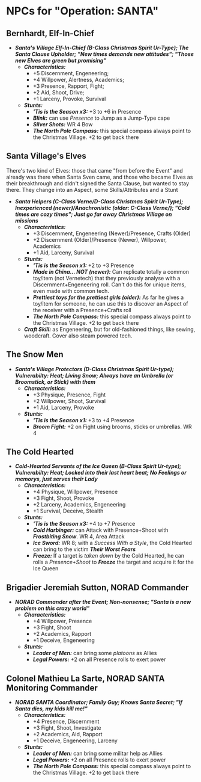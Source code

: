 # NPCs for  "Operation: SANTA"

## Bernhardt, Elf-In-Chief

+ ___Santa's Village Elf-In-Chief (B-Class Christmas Spirit Ur-Type); The Santa Clause Upholder; "New times demands new attitudes"; "Those new Elves are green but promising"___
  + ___Characteristics:___ 
    + +5 Discernment, Engeneering; 
    + +4 Willpower, Alertness, Academics; 
    + +3 Presence, Rapport, Fight; 
    + +2 Aid, Shoot, Drive; 
    + +1 Larceny, Provoke, Survival
  + ___Stunts:___ 
    + ___'Tis is the Season x3:___ +3 to +6 in Presence
    + ___Blink:___ can use _Presence_ to Jump as a Jump-Type cape
    + ___Silver Shots:___ WR 4 Bow
    + ___The North Pole Compass:___ this special compass always point to the Christmas Village. +2 to get back there

## Santa Village's Elves

There's two kind of Elves: those that came "from before the Event" and already was there when Santa Sven came, and those who became Elves as their breakthrough and didn't signed the Santa Clause, but wanted to stay there. They change into an Aspect, some Skills/Attributes and a Stunt

+ ___Santa Helpers (C-Class Verne/D-Class Christmas Spirit Ur-Type); Inexperienced (newer)/Anachronistic (older: C-Class Verne/); "Cold times are cozy times"; Just go far away Christmas Village on missions___
  + ___Characteristics:___
    + +3 Discernment, Engeneering (Newer)/Presence, Crafts (Older)
    + +2 Discernment (Older)/Presence (Newer), Willpower, Academics
    + +1 Aid, Larceny, Survival
  + ___Stunts:___
    + ___'Tis is the Season x1:___ +2 to +3 Presence
    + ___Made in China... NOT (newer):___ Can replicate totally a common toy/item (not Vernetech) that they previously analyse with a Discernment+Engeneering roll. Can't do this for unique items, even made with common tech. 
    + ___Prettiest toys for the prettiest girls (older):___ As far he gives a toy/item for someone, he can use this to discover an Aspect of the receiver with a Presence+Crafts roll 
    + ___The North Pole Compass:___ this special compass always point to the Christmas Village. +2 to get back there
  + ___Craft Skill:___ as Engeneering, but for old-fashioned things, like sewing, woodcraft. Cover also steam powered tech.

## The Snow Men

+ ___Santa's Village Protectors (D-Class Christmas Spirit Ur-type); Vulnerabilty: Heat; Living Snow; Always have an Umbrella (or Broomstick, or Stick) with them___
  + ___Characteristics:___
    + +3 Physique, Presence, Fight
    + +2 Willpower, Shoot, Survival
    + +1 Aid, Larceny, Provoke
  + ___Stunts:___
    + ___'Tis is the Season x1:___ +3 to +4 Presence
    + ___Broom Fight:___ +2 on Fight using brooms, sticks or umbrellas. WR 4 

## The Cold Hearted

+ ___Cold-Hearted Servants of the Ice Queen (B-Class Spirit Ur-type); Vulnerabilty: Heat; Locked into their last heart beat; No Feelings or memorys, just serves their Lady___
  + ___Characteristics:___
    + +4 Physique, Willpower, Presence
    + +3 Fight, Shoot, Provoke
    + +2 Larceny, Academics, Engeneering
    + +1 Survival, Deceive, Stealth
  + ___Stunts:___
    + ___'Tis is the Season x3:___ +4 to +7 Presence
    + ___Cold Harbinger:___ can Attack with Presence+Shoot with ___Frostbiting Snow___. WR 4, Area Attack
    + ___Ice Sword:___ WR 8; with a _Success With a Style_, the Cold Hearted can bring to the victim ___Their Worst Fears___
    + ___Freeze:___ If a target is _taken down_ by the Cold Hearted, he can rolls a _Presence+Shoot_ to ___Freeze___ the target and acquire it for the Ice Queen

## Brigadier Jeremiah Sutton, NORAD Commander

+ ___NORAD Commander after the Event; Non-nonsense; "Santa is a new problem on this crazy world"___
  + ___Characteristics:___
    + +4 Willpower, Presence
    + +3 Fight, Shoot
    + +2 Academics, Rapport
    + +1 Deceive, Engeneering
  + ___Stunts:___
    + ___Leader of Men:___ can bring some _platoons_ as Allies
    + ___Legal Powers:___ +2 on all Presence rolls to exert power

## Colonel Mathieu La Sarte, NORAD SANTA Monitoring Commander

+ ___NORAD SANTA Coordinator; Family Guy; Knows Santa Secret; "If Santa dies, my kids kill me!"___
  + ___Characteristics:___
    + +4 Presence, Discernment
    + +3 Fight, Shoot, Investigate
    + +2 Academics, Aid, Rapport
    + +1 Deceive, Engeneering, Larceny
  + ___Stunts:___
    + ___Leader of Men:___ can bring some militar help as Allies
    + ___Legal Powers:___ +2 on all Presence rolls to exert power
    + ___The North Pole Compass:___ this special compass always point to the Christmas Village. +2 to get back there

